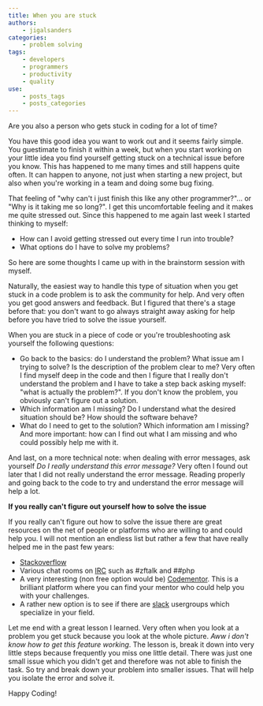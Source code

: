 ```yaml
---
title: When you are stuck
authors:
    - jigalsanders
categories:
    - problem solving
tags:
    - developers
    - programmers
    - productivity
    - quality
use:
    - posts_tags
    - posts_categories
---
```


Are you also a person who gets stuck in coding for a lot of time? 

You have this good idea you want to work out and it seems fairly simple. You guestimate to finish it within a week, but when you start working on your little idea you find yourself getting stuck on a technical issue before you know. This has happened to me many times and still happens quite often. It can happen to anyone, not just when starting a new project, but also when you're working in a team and doing some bug fixing.

That feeling of "why can't i just finish this like any other programmer?"... or "Why is it taking me so long?". I get this uncomfortable feeling and it makes me quite stressed out. Since this happened to me again last week I started thinking to myself:

  - How can I avoid getting stressed out every time I run into trouble?
  - What options do I have to solve my problems?

So here are some thoughts I came up with in the brainstorm session with myself. 

Naturally, the easiest way to handle this type of situation when you get stuck in a code problem is to ask the community for help. And very often you get good answers and feedback. But I figured that there's a stage before that: you don't want to go always straight away asking for help before you have tried to solve the issue yourself.

When you are stuck in a piece of code or you're troubleshooting ask yourself the following questions:

 - Go back to the basics: do I understand the problem? What issue am I trying to solve? Is the description of the problem clear to me? Very often I find myself deep in the code and then I figure that I really don't understand the problem and I have to take a step back asking myself: "what is actually the problem?".  If you don't know the problem, you obviously can't figure out a solution.
 - Which information am I missing? Do I understand what the desired situation should be? How should the software behave?
 - What do I need to get to the solution? Which information am I missing? And more important: how can I find out what I am missing and who could possibly help me with it.

And last, on a more technical note: when dealing with error messages, ask yourself *Do I really understand this error message?* Very often I found out later that I did not really understand the error message. Reading properly and going back to the code to try and understand the error message will help a lot. 

**If you really can't figure out yourself  how to solve the issue**

If you really can't figure out how to solve the issue there are great resources on the net of people or platforms who are willing to and could help you. I will not mention an endless list but rather a few that have really helped me in the past few years:

 - [Stackoverflow](http://stackoverflow.com/)
 - Various chat rooms on [IRC](irc.freenode.net) such as #zftalk and ##php
 - A very interesting (non free option would be) [Codementor](https://www.codementor.io/). This is a brilliant platform where you can find your mentor who could help you with your challenges.
 - A rather new option is to see if there are [slack](https://slack.com/)  usergroups which specialize in your field.

Let me end with a great lesson I learned. Very often when you look at a problem you get stuck because you look at the whole picture. *Aww i don't know how to get this feature working*. The lesson is, break it down into very little steps because frequently you miss one little detail. There was just one small issue which you didn't get and therefore was not able to finish the task. So try and break down your problem into smaller issues. That will help you isolate the error and solve it.

Happy Coding!
